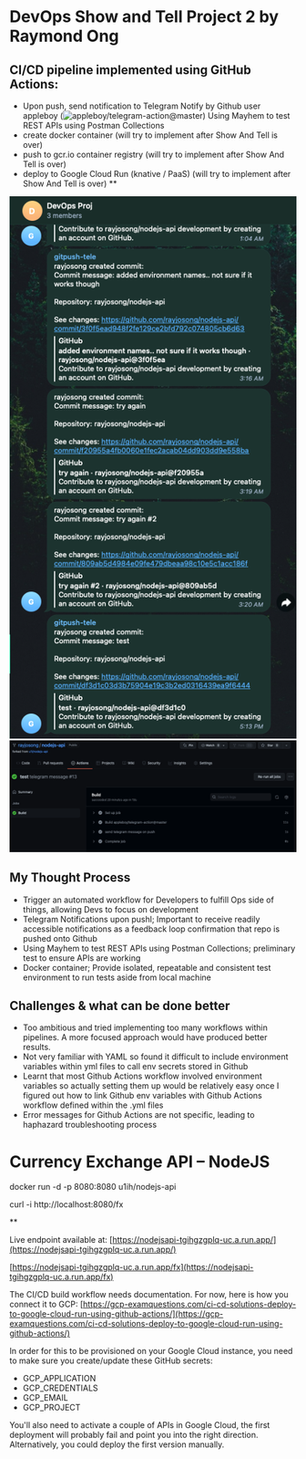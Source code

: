 # DevOps Show and Tell Project 2 by Raymond Ong

## CI/CD pipeline implemented using GitHub Actions:

- Upon push, send notification to Telegram Notify by Github user appleboy (![appleboy/telegram-action@master](https://github.com/marketplace/actions/telegram-notify))
  Using Mayhem to test REST APIs using Postman Collections
- create docker container (will try to implement after Show And Tell is over)
- push to gcr.io container registry (will try to implement after Show And Tell is over)
- deploy to Google Cloud Run (knative / PaaS) (will try to implement after Show And Tell is over)
  \*\*

![telegram screenshots](./public/telegram-ss.png)
![github action telegram screenshots](./public/github-actions-telegram-ss.png)

## My Thought Process

- Trigger an automated workflow for Developers to fulfill Ops side of things, allowing Devs to focus on development
- Telegram Notifications upon pushl; Important to receive readily accessible notifications as a feedback loop confirmation that repo is pushed onto Github
- Using Mayhem to test REST APIs using Postman Collections; preliminary test to ensure APIs are working
- Docker container; Provide isolated, repeatable and consistent test environment to run tests aside from local machine

## Challenges & what can be done better

- Too ambitious and tried implementing too many workflows within pipelines. A more focused approach would have produced better results.
- Not very familiar with YAML so found it difficult to include environment variables within yml files to call env secrets stored in Github
- Learnt that most Github Actions workflow involved environment variables so actually setting them up would be relatively easy once I figured out how to link Github env variables with Github Actions workflow defined within the .yml files
- Error messages for Github Actions are not specific, leading to haphazard troubleshooting process

# Currency Exchange API – NodeJS

docker run -d -p 8080:8080 u1ih/nodejs-api

curl -i http://localhost:8080/fx

\*\*

Live endpoint available at: [https://nodejsapi-tgihgzgplq-uc.a.run.app/](https://nodejsapi-tgihgzgplq-uc.a.run.app/)

[https://nodejsapi-tgihgzgplq-uc.a.run.app/fx](https://nodejsapi-tgihgzgplq-uc.a.run.app/fx)

The CI/CD build workflow needs documentation. For now, here is how you connect it to GCP: [https://gcp-examquestions.com/ci-cd-solutions-deploy-to-google-cloud-run-using-github-actions/](https://gcp-examquestions.com/ci-cd-solutions-deploy-to-google-cloud-run-using-github-actions/)

In order for this to be provisioned on your Google Cloud instance, you need to make sure you create/update these GitHub secrets:

- GCP_APPLICATION
- GCP_CREDENTIALS
- GCP_EMAIL
- GCP_PROJECT

You'll also need to activate a couple of APIs in Google Cloud, the first deployment will probably fail and point you into the right direction. Alternatively, you could deploy the first version manually.
